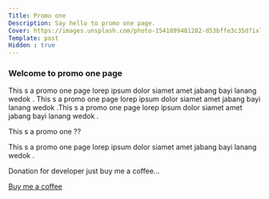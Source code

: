 ```yaml
---
Title: Promo one
Description: Say hello to promo one page.
Cover: https://images.unsplash.com/photo-1541899481282-d53bffe3c35d?ixlib=rb-4.0.3&ixid=M3wxMjA3fDB8MHxwaG90by1wYWdlfHx8fGVufDB8fHx8fA%3D%3D&auto=format&fit=crop&w=1470&q=80
Template: post
Hidden : true
---
```


### Welcome to promo one page

This s a promo one page lorep ipsum dolor siamet amet jabang bayi lanang wedok . This s a promo one page lorep ipsum dolor siamet amet jabang bayi lanang wedok .This s a promo one page lorep ipsum dolor siamet amet jabang bayi lanang wedok .

This s a promo one  ??

This s a promo one page lorep ipsum dolor siamet amet jabang bayi lanang wedok .


Donation for developer just buy me a coffee... 

<a href="https://app.midtrans.com/payment-links/1647457988722" role="button" class="contrast outline">Buy me a coffee</a>